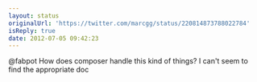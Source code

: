 ```yaml
---
layout: status
originalUrl: 'https://twitter.com/marcgg/status/220814873788022784'
isReply: true
date: 2012-07-05 09:42:23
---
```


@fabpot How does composer handle this kind of things? I can't seem to find the appropriate doc
